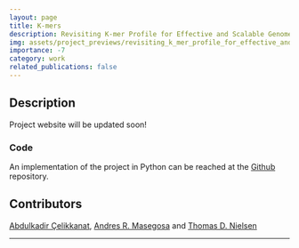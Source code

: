 ```yaml
---
layout: page
title: K-mers
description: Revisiting K-mer Profile for Effective and Scalable Genome Representation Learning
img: assets/project_previews/revisiting_k_mer_profile_for_effective_and_scalable_genome_representation_learning.png
importance: -7
category: work
related_publications: false
---
```


## Description
Project website will be updated soon!

### Code
An implementation of the project in Python can be reached at the [Github](https://github.com/abdcelikkanat/revisitingkmers) repository.

## Contributors
[Abdulkadir Çelikkanat](http://abdcelikkanat.github.io/), [Andres R. Masegosa](https://andresmasegosa.github.io/) and [Thomas D. Nielsen](https://homes.cs.aau.dk/~tdn/)

---

[//]: # (## References)

[//]: # (A. Çelikkanat, Andres R. Masegosa and Thomas D. Nielsen, [Continuous-time Graph Representation with Sequential Survival Process]&#40;https://ojs.aaai.org/index.php/AAAI/article/view/28995&#41;, Proceedings of the AAAI Conference on Artificial Intelligence. 2024.)